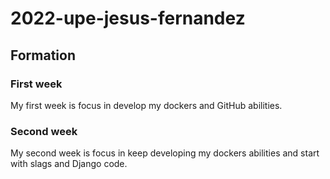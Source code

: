 # 2022-upe-jesus-fernandez

## Formation

### First week
My first week is focus in develop my dockers and GitHub abilities.

### Second week
My second week is focus in keep developing my dockers abilities and start with slags and Django code.
